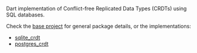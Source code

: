 Dart implementation of Conflict-free Replicated Data Types (CRDTs) using SQL databases.

Check the [base project](https://github.com/cachapa/sql_crdt/tree/master/sql_crdt) for general package details, or the implementations:

* [sqlite_crdt](https://github.com/cachapa/sql_crdt/tree/master/sqlite_crdt)
* [postgres_crdt](https://github.com/cachapa/sql_crdt/tree/master/postgres_crdt)

